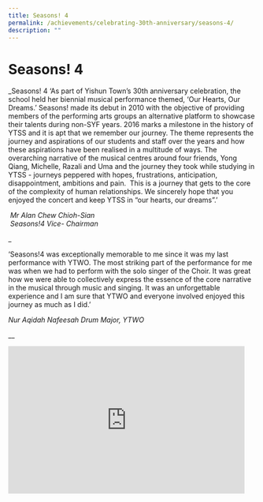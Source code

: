 ```yaml
---
title: Seasons! 4
permalink: /achievements/celebrating-30th-anniversary/seasons-4/
description: ""
---
```

# **Seasons! 4**

_Seasons! 4 ‘As part of Yishun Town’s 30th anniversary celebration, the school held her biennial musical performance themed, ‘Our Hearts, Our Dreams.’ Seasons! made its debut in 2010 with the objective of providing members of the performing arts groups an alternative platform to showcase their talents during non-SYF years. 2016 marks a milestone in the history of YTSS and it is apt that we remember our journey. The theme represents the journey and aspirations of our students and staff over the years and how these aspirations have been realised in a multitude of ways. The overarching narrative of the musical centres around four friends, Yong Qiang, Michelle, Razali and Uma and the journey they took while studying in YTSS - journeys peppered with hopes, frustrations, anticipation, disappointment, ambitions and pain.&nbsp; This is a journey that gets to the core of the complexity of human relationships. We sincerely hope that you enjoyed the concert and keep YTSS in “our hearts, our dreams”.’  
  

&nbsp;_Mr Alan Chew Chioh-Sian  
&nbsp;Seasons!4 Vice- Chairman_

_

‘Seasons!4 was exceptionally memorable to me since it was my last performance with YTWO. The most striking part of the performance for me was when we had to perform with the solo singer of the Choir. It was great how we were able to collectively express the essence of the core narrative in the musical through music and singing. It was an unforgettable experience and I am sure that YTWO and everyone involved enjoyed this journey as much as I did.’  

_Nur Aqidah Nafeesah Drum Major, YTWO_



__


<iframe allowfullscreen="true" height="299" width="480" frameborder="0" src="https://docs.google.com/presentation/d/e/2PACX-1vT0yqFIdn-v-q8mREgvsiIMBDiMOV5E56to5SYPAJIoDl7VPI7mRReElnZ8OooZhMiVjx_jrAjO5fOe/embed?start=true&amp;loop=false&amp;delayms=5000"></iframe>